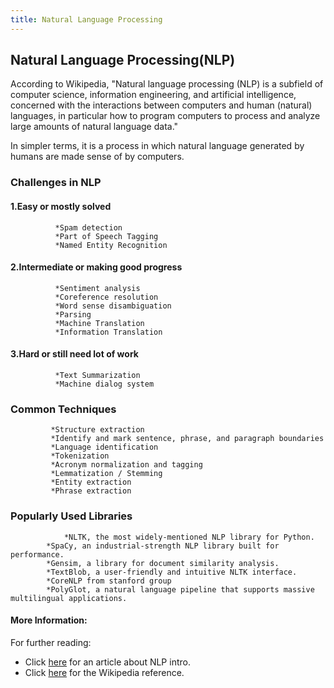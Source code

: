 ```yaml
---
title: Natural Language Processing
---
```

## Natural Language Processing(NLP)

According to Wikipedia, "Natural language processing (NLP) is a subfield of computer science, information engineering, and artificial intelligence, concerned with the interactions between computers and human (natural) languages, in particular how to program computers to process and analyze large amounts of natural language data."

In simpler terms, it is a process in which natural language generated by humans are made sense of by computers.

### Challenges in NLP
#### 1.Easy or mostly solved
			  *Spam detection
			  *Part of Speech Tagging
			  *Named Entity Recognition
#### 2.Intermediate or making good progress
			  *Sentiment analysis
			  *Coreference resolution
			  *Word sense disambiguation
			  *Parsing
			  *Machine Translation
			  *Information Translation
#### 3.Hard or still need lot of work
			  *Text Summarization
			  *Machine dialog system
			  
### Common Techniques
			 *Structure extraction
			 *Identify and mark sentence, phrase, and paragraph boundaries
			 *Language identification
			 *Tokenization
			 *Acronym normalization and tagging
			 *Lemmatization / Stemming 
			 *Entity extraction
			 *Phrase extraction
		
### Popularly Used Libraries
		        *NLTK, the most widely-mentioned NLP library for Python.
			*SpaCy, an industrial-strength NLP library built for performance.
			*Gensim, a library for document similarity analysis.
			*TextBlob, a user-friendly and intuitive NLTK interface.
			*CoreNLP from stanford group
			*PolyGlot, a natural language pipeline that supports massive multilingual applications.
			 
			 
#### More Information:
<!-- Please add any articles you think might be helpful to read before writing the article -->
For further reading:

- Click <a href="https://medium.com/@gon.esbuyo/get-started-with-nlp-part-i-d67ca26cc828"  target='_blank' rel='nofollow'>here</a> for an article about NLP intro.
- Click <a href="https://en.wikipedia.org/wiki/Natural_language_processing" target='_blank' rel='nofollow'>here</a> for the Wikipedia reference.
